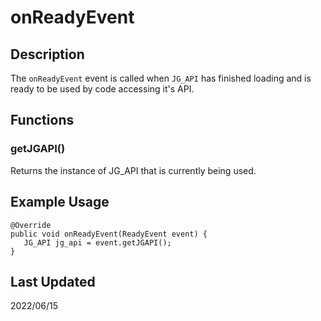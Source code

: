 # onReadyEvent
## Description
The `onReadyEvent` event is called when `JG_API` has finished loading and is ready to be used by code accessing it's API.
## Functions
### getJGAPI()
Returns the instance of JG_API that is currently being used.
## Example Usage
 ```
 @Override
 public void onReadyEvent(ReadyEvent event) {
    JG_API jg_api = event.getJGAPI();
 }
 ```
 ## Last Updated
 2022/06/15